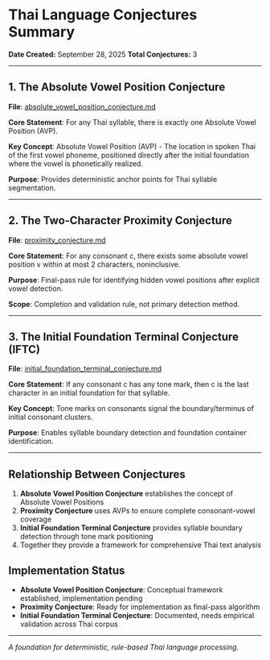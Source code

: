 # Thai Language Conjectures Summary

**Date Created:** September 28, 2025
**Total Conjectures:** 3

---

## 1. The Absolute Vowel Position Conjecture

**File**: [absolute_vowel_position_conjecture.md](./absolute_vowel_position_conjecture.md)

**Core Statement**: For any Thai syllable, there is exactly one Absolute Vowel Position (AVP).

**Key Concept**: Absolute Vowel Position (AVP) - The location in spoken Thai of the first vowel phoneme, positioned directly after the initial foundation where the vowel is phonetically realized.

**Purpose**: Provides deterministic anchor points for Thai syllable segmentation.

---

## 2. The Two-Character Proximity Conjecture

**File**: [proximity_conjecture.md](./proximity_conjecture.md)

**Core Statement**: For any consonant c, there exists some absolute vowel position v within at most 2 characters, noninclusive.

**Purpose**: Final-pass rule for identifying hidden vowel positions after explicit vowel detection.

**Scope**: Completion and validation rule, not primary detection method.

---

## 3. The Initial Foundation Terminal Conjecture (IFTC)

**File**: [initial_foundation_terminal_conjecture.md](./initial_foundation_terminal_conjecture.md)

**Core Statement**: If any consonant c has any tone mark, then c is the last character in an initial foundation for that syllable.

**Key Concept**: Tone marks on consonants signal the boundary/terminus of initial consonant clusters.

**Purpose**: Enables syllable boundary detection and foundation container identification.

---

## Relationship Between Conjectures

1. **Absolute Vowel Position Conjecture** establishes the concept of Absolute Vowel Positions
2. **Proximity Conjecture** uses AVPs to ensure complete consonant-vowel coverage
3. **Initial Foundation Terminal Conjecture** provides syllable boundary detection through tone mark positioning
4. Together they provide a framework for comprehensive Thai text analysis

## Implementation Status

- **Absolute Vowel Position Conjecture**: Conceptual framework established, implementation pending
- **Proximity Conjecture**: Ready for implementation as final-pass algorithm
- **Initial Foundation Terminal Conjecture**: Documented, needs empirical validation across Thai corpus

---

*A foundation for deterministic, rule-based Thai language processing.*